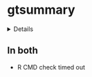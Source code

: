 # gtsummary

<details>

* Version: 2.0.0
* GitHub: https://github.com/ddsjoberg/gtsummary
* Source code: https://github.com/cran/gtsummary
* Date/Publication: 2024-07-23 12:00:07 UTC
* Number of recursive dependencies: 196

Run `revdepcheck::revdep_details(, "gtsummary")` for more info

</details>

## In both

*   R CMD check timed out
    

